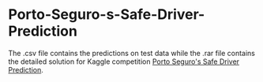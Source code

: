 # Porto-Seguro-s-Safe-Driver-Prediction
The .csv file contains the predictions on test data while the .rar file contains the detailed solution for Kaggle competition
[Porto Seguro's Safe Driver Prediction](https://www.kaggle.com/c/porto-seguro-safe-driver-prediction).
